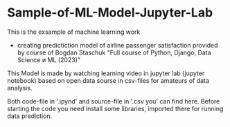 # Sample-of-ML-Model-Jupyter-Lab

This is the exsample of machine learning work 
- creating predictiction model of 
airline passenger satisfaction 
provided by course of Bogdan Staschuk 
"Full course of Python, Django, Data Science и ML (2023)"

This Model is made by watching learning video in jupyter lab 
(jupyter notebook) based on open data sourse in csv-files for
amateurs of data analysis.

Both code-file in '.ipynd' and source-file in '.csv you' can find here.
Before starting the code you need install some libraries, 
imported there for running data prediction.
